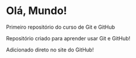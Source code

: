 # Olá, Mundo!
 Primeiro repositório do curso de Git e GitHub

 Repositório criado para aprender usar Git e GitHub!

Adicionado direto no site do GitHub!
